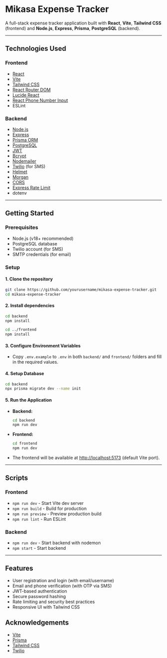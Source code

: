 # Mikasa Expense Tracker

A full-stack expense tracker application built with **React**, **Vite**, **Tailwind CSS** (frontend) and **Node.js**, **Express**, **Prisma**, **PostgreSQL** (backend).

---

## Technologies Used

### Frontend

- [React](https://react.dev/)
- [Vite](https://vitejs.dev/)
- [Tailwind CSS](https://tailwindcss.com/)
- [React Router DOM](https://reactrouter.com/)
- [Lucide React](https://lucide.dev/)
- [React Phone Number Input](https://catamphetamine.gitlab.io/react-phone-number-input/)
- ESLint

### Backend

- [Node.js](https://nodejs.org/)
- [Express](https://expressjs.com/)
- [Prisma ORM](https://www.prisma.io/)
- [PostgreSQL](https://www.postgresql.org/)
- [JWT](https://jwt.io/)
- [Bcrypt](https://www.npmjs.com/package/bcryptjs)
- [Nodemailer](https://nodemailer.com/)
- [Twilio](https://www.twilio.com/) (for SMS)
- [Helmet](https://helmetjs.github.io/)
- [Morgan](https://www.npmjs.com/package/morgan)
- [CORS](https://www.npmjs.com/package/cors)
- [Express Rate Limit](https://www.npmjs.com/package/express-rate-limit)
- dotenv

---

## Getting Started

### Prerequisites

- Node.js (v18+ recommended)
- PostgreSQL database
- Twilio account (for SMS)
- SMTP credentials (for email)

### Setup

#### 1. Clone the repository

```sh
git clone https://github.com/yourusername/mikasa-expense-tracker.git
cd mikasa-expense-tracker
```

#### 2. Install dependencies

```sh
cd backend
npm install

cd ../frontend
npm install
```

#### 3. Configure Environment Variables

- Copy `.env.example` to `.env` in both `backend/` and `frontend/` folders and fill in the required values.

#### 4. Setup Database

```sh
cd backend
npx prisma migrate dev --name init
```

#### 5. Run the Application

- **Backend:**

  ```sh
  cd backend
  npm run dev
  ```

- **Frontend:**

  ```sh
  cd frontend
  npm run dev
  ```

- The frontend will be available at [http://localhost:5173](http://localhost:5173) (default Vite port).

---

## Scripts

### Frontend

- `npm run dev` - Start Vite dev server
- `npm run build` - Build for production
- `npm run preview` - Preview production build
- `npm run lint` - Run ESLint

### Backend

- `npm run dev` - Start backend with nodemon
- `npm start` - Start backend

---

## Features

- User registration and login (with email/username)
- Email and phone verification (with OTP via SMS)
- JWT-based authentication
- Secure password hashing
- Rate limiting and security best practices
- Responsive UI with Tailwind CSS


## Acknowledgements

- [Vite](https://vitejs.dev/)
- [Prisma](https://www.prisma.io/)
- [Tailwind CSS](https://tailwindcss.com/)
- [Twilio](https://www.twilio.com/)
